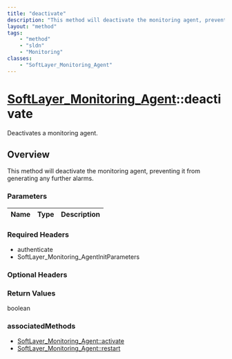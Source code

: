 ```yaml
---
title: "deactivate"
description: "This method will deactivate the monitoring agent, preventing it from generating any further alarms."
layout: "method"
tags:
    - "method"
    - "sldn"
    - "Monitoring"
classes:
    - "SoftLayer_Monitoring_Agent"
---
```

# [SoftLayer_Monitoring_Agent](/reference/services/SoftLayer_Monitoring_Agent)::deactivate

Deactivates a monitoring agent.


## Overview 
This method will deactivate the monitoring agent, preventing it from generating any further alarms. 

### Parameters 
|Name | Type | Description |
| --- | --- | --- |


### Required Headers
* authenticate
* SoftLayer_Monitoring_AgentInitParameters

### Optional Headers

### Return Values
boolean


### associatedMethods

*  [SoftLayer_Monitoring_Agent::activate](/reference/services/SoftLayer_Monitoring_Agent/activate )
*  [SoftLayer_Monitoring_Agent::restart](/reference/services/SoftLayer_Monitoring_Agent/restart )

